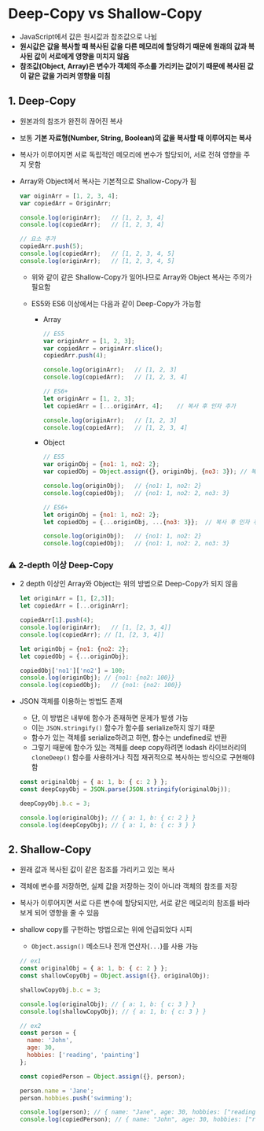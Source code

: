 # Deep-Copy vs Shallow-Copy

- JavaScript에서 값은 원시값과 참조값으로 나뉨
- **원시값은 값을 복사할 때 복사된 값을 다른 메모리에 할당하기 때문에 원래의 값과 복사된 값이 서로에게 영향을 미치지 않음**
- **참조값(Object, Array)은 변수가 객체의 주소를 가리키는 값이기 때문에 복사된 값이 같은 값을 가리켜 영향을 미침**

 ## 1. Deep-Copy

- 원본과의 참조가 완전히 끊어진 복사

- 보통 **기본 자료형(Number, String, Boolean)의 값을 복사할 때 이루어지는 복사**

- 복사가 이루어지면 서로 독립적인 메모리에 변수가 할당되어, 서로 전혀 영향을 주지 못함

- Array와 Object에서 복사는 기본적으로 Shallow-Copy가 됨

  ```javascript
  var oiginArr = [1, 2, 3, 4];
  var copiedArr = OriginArr;
  
  console.log(originArr);	// [1, 2, 3, 4]
  console.log(copiedArr);	// [1, 2, 3, 4]
  
  // 요소 추가
  copiedArr.push(5);
  console.log(copiedArr);	// [1, 2, 3, 4, 5]
  console.log(originArr);	// [1, 2, 3, 4, 5]
  ```

  - 위와 같이 같은 Shallow-Copy가 일어나므로 Array와 Object 복사는 주의가 필요함

  - ES5와 ES6 이상에서는 다음과 같이 Deep-Copy가 가능함

    - Array

      ```javascript
      // ES5
      var originArr = [1, 2, 3];
      var copiedArr = originArr.slice();
      copiedArr.push(4);
      
      console.log(originArr);	// [1, 2, 3]
      console.log(copiedArr);	// [1, 2, 3, 4]
      ```

      ```javascript
      // ES6+
      let originArr = [1, 2, 3];
      let copiedArr = [...originArr, 4];	// 복사 후 인자 추가
      
      console.log(originArr);	// [1, 2, 3]
      console.log(copiedArr);	// [1, 2, 3, 4]
      ```

    - Object

      ```javascript
      // ES5
      var originObj = {no1: 1, no2: 2};
      var copiedObj = Object.assign({}, originObj, {no3: 3}); // 복사 후 인자 추가
      
      console.log(originObj);	// {no1: 1, no2: 2}
      console.log(copiedObj);	// {no1: 1, no2: 2, no3: 3}
      ```

      ```javascript
      // ES6+
      let originObj = {no1: 1, no2: 2};
      let copiedObj = {...originObj, ...{no3: 3}};	// 복사 후 인자 추가
      
      console.log(originObj);	// {no1: 1, no2: 2}
      console.log(copiedObj);	// {no1: 1, no2: 2, no3: 3}
      ```

### :warning: 2-depth 이상 Deep-Copy

- 2 depth 이상인 Array와 Object는 위의 방법으로 Deep-Copy가 되지 않음

  ```javascript
  let originArr = [1, [2,3]];
  let copiedArr = [...originArr];
  
  copiedArr[1].push(4);
  console.log(originArr);	// [1, [2, 3, 4]]
  console.log(copiedArr); // [1, [2, 3, 4]]
  ```

  ```javascript
  let originObj = {no1: {no2: 2};
  let copiedObj = {...originObj};
  
  copiedObj['no1']['no2'] = 100;
  console.log(originObj); // {no1: {no2: 100}}
  console.log(copiedObj);	// {no1: {no2: 100}}
  ```

- JSON 객체를 이용하는 방법도 존재
  - 단, 이 방법은 내부에 함수가 존재하면 문제가 발생 가능
  - 이는 `JSON.stringify()` 함수가 함수를 serialize하지 않기 때문
  - 함수가 있는 객체를 serialize하려고 하면, 함수는 undefined로 반환
  - 그렇기 때문에 함수가 있는 객체를 deep copy하려면 lodash 라이브러리의 `cloneDeep()` 함수를 사용하거나 직접 재귀적으로 복사하는 방식으로 구현해야 함
  
  ```javascript
  const originalObj = { a: 1, b: { c: 2 } };
  const deepCopyObj = JSON.parse(JSON.stringify(originalObj));

  deepCopyObj.b.c = 3;

  console.log(originalObj); // { a: 1, b: { c: 2 } }
  console.log(deepCopyObj); // { a: 1, b: { c: 3 } }
  ```


## 2. Shallow-Copy

- 원래 값과 복사된 값이 같은 참조를 가리키고 있는 복사

- 객체에 변수를 저장하면, 실제 값을 저장하는 것이 아니라 객체의 참조를 저장

- 복사가 이루어지면 서로 다른 변수에 할당되지만,  서로 같은 메모리의 참조를 바라보게 되어 영향을 줄 수 있음

- shallow copy를 구현하는 방법으로는 위에 언급되었다 시피
  - `Object.assign()` 메소드나 전개 연산자(`...`)를 사용 가능

  ```javascript
  // ex1
  const originalObj = { a: 1, b: { c: 2 } };
  const shallowCopyObj = Object.assign({}, originalObj);

  shallowCopyObj.b.c = 3;

  console.log(originalObj); // { a: 1, b: { c: 3 } }
  console.log(shallowCopyObj); // { a: 1, b: { c: 3 } }
  ```

  ```javascript
  // ex2
  const person = {
    name: 'John',
    age: 30,
    hobbies: ['reading', 'painting']
  };

  const copiedPerson = Object.assign({}, person);

  person.name = 'Jane';
  person.hobbies.push('swimming');

  console.log(person); // { name: "Jane", age: 30, hobbies: ["reading", "painting", "swimming"] }
  console.log(copiedPerson); // { name: "John", age: 30, hobbies: ["reading", "painting", "swimming"] }
  ```